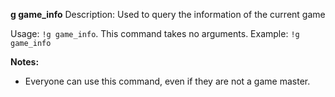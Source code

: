 **g game_info**
Description: Used to query the information of the current game

Usage: `!g game_info`. This command takes no arguments.
Example: `!g game_info`

**Notes:**
 - Everyone can use this command, even if they are not a game master.
